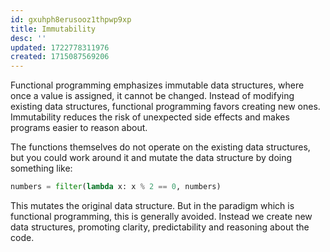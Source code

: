 ```yaml
---
id: gxuhph8erusooz1thpwp9xp
title: Immutability
desc: ''
updated: 1722778311976
created: 1715087569206
---
```


Functional programming emphasizes immutable data structures, where once a value is assigned, it cannot be changed. Instead of modifying existing data structures, functional programming favors creating new ones. Immutability reduces the risk of unexpected side effects and makes programs easier to reason about.

The functions themselves do not operate on the existing data structures, but you could work around it and mutate the data structure by doing something like:

```python
numbers = filter(lambda x: x % 2 == 0, numbers)
```

This mutates the original data structure. But in the paradigm which is functional programming, this is generally avoided. Instead we create new data structures, promoting clarity, predictability and reasoning about the code.
